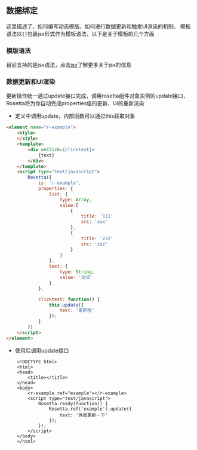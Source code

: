 ## 数据绑定
这里描述了，如何编写动态模版、如何进行数据更新和触发UI渲染的机制。
模板语法以```{}```包裹jsx形式作为模板语法，以下是关于模板的几个方面


### 模版语法
目前支持的是jsx语法，点击[jsx](http://facebook.github.io/jsx/)了解更多关于jsx的信息

### 数据更新和UI渲染
更新操作统一通过update接口完成，调用rosetta组件对象实例的update接口，Rosetta将为你自动完成properties值的更新、UI的重新渲染

- 定义中调用update，内部函数可以通过this获取对象

```html
<element name="r-example">
    <style>
    </style>
    <template>
        <div onClick={clicktest}>
            {text}
        </div>
    </template>
    <script type="text/javascript">
        Rosetta({
            is: 'r-example',
            properties: {
                list: {
                    type: Array,
                    value:[
                        {
                            title: '111'
                            src: 'xxx'
                        },
                        {
                            title: '222'
                            src: 'zzz'
                        }
                    ]
                },
                text: {
                    type: String,
                    value: '测试'
                }
            },

            clicktest: function() {
                this.update({
                    text: '更新啦'
                });
            }
        })
    </script>
</element>
```


- 使用后调用update接口

```
    <!DOCTYPE html>
    <html>
    <head>
        <title></title>
    </head>
    <body>
        <r-example ref="example"></r-example>
        <script type="text/javascript">
            Rosetta.ready(function() {
                Rosetta.ref('example').update({
                    text: '外部更新一下'
                });
            });
        </script>
    </body>
    </html>
```